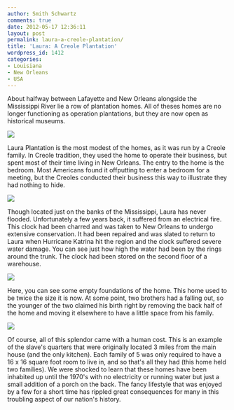 ```yaml
---
author: Smith Schwartz
comments: true
date: 2012-05-17 12:36:11
layout: post
permalink: laura-a-creole-plantation/
title: 'Laura: A Creole Plantation'
wordpress_id: 1412
categories:
- Louisiana
- New Orleans
- USA
---
```


About halfway between Lafayette and New Orleans alongside the Mississippi River lie a row of plantation homes. All of theses homes are no longer functioning as operation plantations, but they are now open as historical museums.

![](http://schwartzography.com/wp-content/uploads/2012/05/Laura_Plantation170512_03.jpg)

Laura Plantation is the most modest of the homes, as it was run by a Creole family. In Creole tradition, they used the home to operate their business, but spent most of their time living in New Orleans. The entry to the home is the bedroom. Most Americans found it offputting to enter a bedroom for a meeting, but the Creoles conducted their business this way to illustrate they had nothing to hide.

![](http://schwartzography.com/wp-content/uploads/2012/05/Laura_Plantation170512_02.jpg)

Though located just on the banks of the Mississippi, Laura has never flooded. Unfortunately a few years back, it suffered from an electrical fire. This clock had been charred and was taken to New Orleans to undergo extensive conservation. It had been repaired and was slated to return to Laura when Hurricane Katrina hit the region and the clock suffered severe water damage. You can see just how high the water had been by the rings around the trunk. The clock had been stored on the second floor of a warehouse. 

![](http://schwartzography.com/wp-content/uploads/2012/05/Laura_Plantation170512_04.jpg)

Here, you can see some empty foundations of the home. This home used to be twice the size it is now. At some point, two brothers had a falling out, so the younger of the two claimed his birth right by removing the back half of the home and moving it elsewhere to have a little space from his family.

![](http://schwartzography.com/wp-content/uploads/2012/05/Laura_Plantation170512_05.jpg)

Of course, all of this splendor came with a human cost. This is an example of the slave's quarters that were originally located 3 miles from the main house (and the only kitchen). Each family of 5 was only required to have a 16 x 16 square foot room to live in, and so that's all they had (this home held two families). We were shocked to learn that these homes have been inhabited up until the 1970's with no electricity or running water but just a small addition of a porch on the back. The fancy lifestyle that was enjoyed by a few for a short time has rippled great consequences for many in this troubling aspect of our nation's history.
